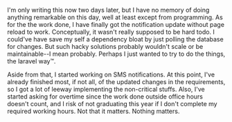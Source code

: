I'm only writing this now two days later, but I have no memory of doing anything remarkable on this day, well at least except from programming. As for the the work done, I have finally got the notification update without page reload to work. Conceptually, it wasn't really supposed to be hard todo. I could've have save my self a dependency bloat by just polling the database for changes. But such hacky solutions probably wouldn't scale or be maintainable--I mean probably. Perhaps I just wanted to try to do the things, the laravel way™.

Aside from that, I started working on SMS notifications. At this point, I've already finished most, if not all, of the updated changes in the requirements, so I got a lot of leeway implementing the non-critical stuffs. Also, I've started asking for overtime since the work done outside office hours doesn't count, and I risk of not graduating this year if I don't complete my required working hours. Not that it matters. Nothing matters.
